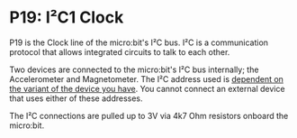 # P19: I²C1 Clock

P19 is the Clock line of the micro:bit's I²C bus. I²C is a communication protocol that allows integrated circuits to talk to each other.

Two devices are connected to the micro:bit's I²C bus internally; the Accelerometer and Magnetometer. The I²C address used is [dependent on the variant of the device you have](https://tech.microbit.org/hardware/i2c/#table-of-addresses-used). You cannot connect an external device that uses either of these addresses.

The I²C connections are pulled up to 3V via 4k7 Ohm resistors onboard the micro:bit.